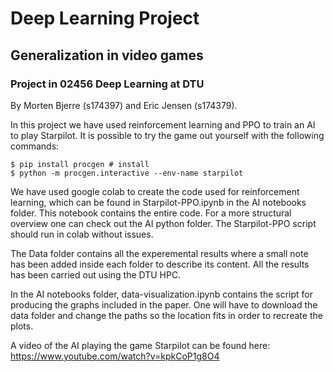 # Deep Learning Project
## Generalization in video games
### Project in 02456 Deep Learning at DTU
By Morten Bjerre (s174397) and Eric Jensen (s174379).

In this project we have used reinforcement learning and PPO to train an AI to play Starpilot. It is possible to try the game out yourself with the following commands:
```
$ pip install procgen # install
$ python -m procgen.interactive --env-name starpilot
```

We have used google colab to create the code used for reinforcement learning, which can be found in Starpilot-PPO.ipynb in the AI notebooks folder. This notebook contains the entire code. For a more structural overview one can check out the AI python folder. The Starpilot-PPO script should run in colab without issues.

The Data folder contains all the experemental results where a small note has been added inside each folder to describe its content. All the results has been carried out using the DTU HPC. 

In the AI notebooks folder, data-visualization.ipynb contains the script for producing the graphs included in the paper. One will have to download the data folder and change the paths so the location fits in order to recreate the plots.

A video of the AI playing the game Starpilot can be found here: https://www.youtube.com/watch?v=kpkCoP1g8O4

